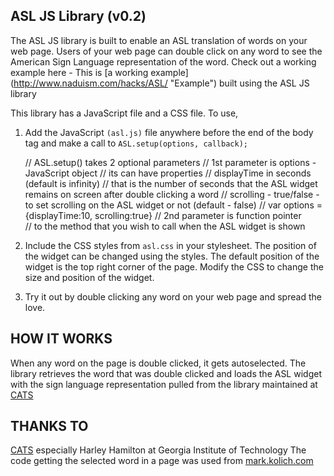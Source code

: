 ASL JS Library (v0.2)
---------------------

The ASL JS library is built to enable an ASL translation of words on your web page. Users of your web page can double click on any word to see the American Sign Language representation of the word. Check out a working example here - 
This is [a working example] (http://www.naduism.com/hacks/ASL/ "Example") built using the ASL JS library 

This library has a JavaScript file and a CSS file. To use, 

1) Add the JavaScript `(asl.js)` file anywhere before the end of the body tag and make a call to 
	`ASL.setup(options, callback);`

	// ASL.setup() takes 2 optional parameters
	// 1st parameter is options - JavaScript object 
	// its can have properties 
	// displayTime in seconds (default is infinity)
	// that is the number of seconds that the ASL widget remains on screen after double clicking a word
	// scrolling - true/false - to set scrolling on the ASL widget or not (default - false)
	// var options = {displayTime:10, scrolling:true}
	// 2nd parameter is function pointer   
	// to the method that you wish to call when the ASL widget is shown

2) Include the CSS styles from `asl.css` in your stylesheet. The position of the widget can be changed using the styles. The default position of the widget is the top right corner of the page. Modify the CSS to change the size and position of the widget. 

3) Try it out by double clicking any word on your web page and spread the love. 


HOW IT WORKS 
-------------
When any word on the page is double clicked, it gets autoselected. The library retrieves the word that was double clicked and loads the ASL widget with the sign language representation pulled from the library maintained at [CATS](http://cats.gatech.edu)



THANKS TO 
-----------
[CATS](http://cats.gatech.edu) especially Harley Hamilton at Georgia Institute of Technology 
The code getting the selected word in a page was used from [mark.kolich.com](http://mark.kolich.com)


